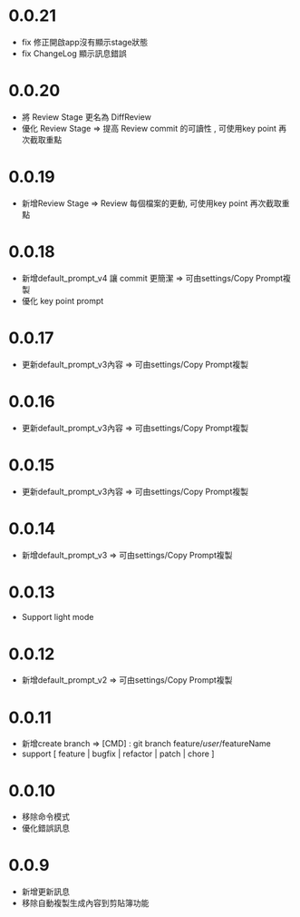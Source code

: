 # 0.0.21
- fix 修正開啟app沒有顯示stage狀態
- fix ChangeLog 顯示訊息錯誤

# 0.0.20
- 將 Review Stage 更名為  DiffReview
- 優化 Review Stage  => 提高 Review commit 的可讀性 , 可使用key point 再次截取重點

# 0.0.19
- 新增Review Stage  => Review 每個檔案的更動, 可使用key point 再次截取重點

# 0.0.18
- 新增default_prompt_v4 讓 commit 更簡潔  => 可由settings/Copy Prompt複製
- 優化 key point prompt

# 0.0.17
- 更新default_prompt_v3內容 => 可由settings/Copy Prompt複製

# 0.0.16
- 更新default_prompt_v3內容 => 可由settings/Copy Prompt複製

# 0.0.15
- 更新default_prompt_v3內容 => 可由settings/Copy Prompt複製

# 0.0.14
- 新增default_prompt_v3 => 可由settings/Copy Prompt複製

# 0.0.13
- Support light mode

# 0.0.12
- 新增default_prompt_v2 => 可由settings/Copy Prompt複製

# 0.0.11
- 新增create branch => [CMD] : git branch feature/$user/$featureName 
- support  [ feature | bugfix | refactor | patch | chore ]

# 0.0.10
- 移除命令模式
- 優化錯誤訊息

# 0.0.9
- 新增更新訊息
- 移除自動複製生成內容到剪貼簿功能